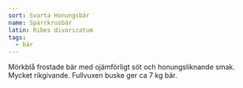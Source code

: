 ```yaml
---
sort: Svarta Honungsbär
name: Spärrkrusbär
latin: Ribes divaricatum
tags:
  - bär
---
```



Mörkblå frostade bär med ojämförligt söt och honungsliknande smak. Mycket rikgivande. Fullvuxen buske ger ca 7 kg bär.

